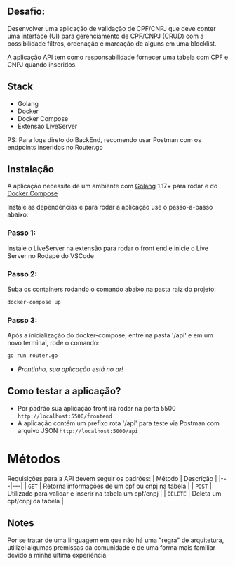 ##  Desafio:
Desenvolver uma aplicação de validação de CPF/CNPJ que deve conter uma interface (UI) para gerenciamento de CPF/CNPJ (CRUD) com a possibilidade filtros, ordenação e marcação de alguns em uma blocklist.

A aplicação API tem como responsabilidade fornecer uma tabela com CPF e CNPJ quando inseridos.

## Stack

- Golang
- Docker
- Docker Compose
- Extensão LiveServer
 
 PS: Para logs direto do BackEnd, recomendo usar Postman com os endpoints inseridos no Router.go


## Instalação

A aplicação necessite de um ambiente com [Golang](https://go.dev/doc/install) 1.17+ para rodar
e do [Docker Compose](https://docs.docker.com/compose/install/)


Instale as dependências e para rodar a aplicação use o passo-a-passo abaixo:

### Passo 1:
Instale o LiveServer na extensão para rodar o front end e inicie o Live Server no Rodapé do VSCode

### Passo 2:
Suba os containers rodando o comando abaixo na pasta raiz do projeto:
```sh
docker-compose up
```


### Passo 3:
Após a inicialização do docker-compose, entre na pasta '/api' e em um novo terminal, rode o comando:
```sh
go run router.go
```

- *Prontinho, sua aplicação está no ar!*

## Como testar a aplicação?
- Por padrão sua aplicação front irá rodar na porta 5500 ```http://localhost:5500/frontend```
- A aplicação contém um prefixo rota '/api' para teste via Postman com arquivo JSON ```http://localhost:5000/api```


# Métodos
Requisições para a API devem seguir os padrões:
| Método | Descrição |
|---|---|
| `GET` | Retorna informações de um cpf ou cnpj na tabela |
| `POST` | Utilizado para validar e inserir na tabela um cpf/cnpj |
| `DELETE` | Deleta um cpf/cnpj da tabela  |

## Notes

Por se tratar de uma linguagem em que não há uma "regra" de arquitetura, utilizei algumas premissas da comunidade e de uma forma mais familiar devido a minha última experiência.

